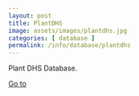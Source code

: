 ```yaml
---
layout: post
title: PlantDHS
image: assets/images/plantdhs.jpg
categories: [ database ]
permalink: /info/database/plantdhs
---
```

Plant DHS Database.

[Go to](http://plantdhs.org/)